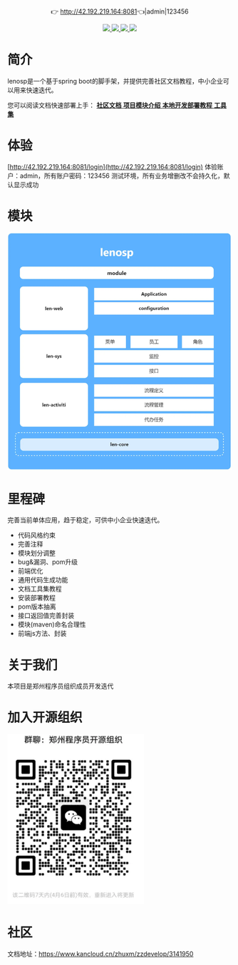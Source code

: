 <p align="center">
	👉 <a target="_blank" href="http://42.192.219.164:8081">http://42.192.219.164:8081</a>👈|admin|123456
</p>
<p align="center">
	<a target="_blank" href="https://gitee.com/zzdevelop/lenosp/stargazers">
		<img src="https://gitee.com/zzdevelop/lenosp/badge/star.svg?theme=gvp" />
	</a>
        <a target="_blank" href="https://www.apache.org/licenses/LICENSE-2.0">
		<img src="https://img.shields.io/:license-apache2-read.svg" />
	</a>
        <a target="_blank" href="https://gitee.com/zzdevelop/lenosp">
		<img src="https://img.shields.io/badge/-Spring%20boot-green" />
	</a>
        <a target="_blank" href="https://gitee.com/zzdevelop">
		<img src="https://img.shields.io/badge/%E7%BB%84%E7%BB%87-%E9%83%91%E5%B7%9E%E7%A8%8B%E5%BA%8F%E5%91%98-green" />
	</a>

</p>

# 简介

lenosp是一个基于spring boot的脚手架，并提供完善社区文档教程，中小企业可以用来快速迭代。

您可以阅读文档快速部署上手：
 <a target="_blank" href="https://www.kancloud.cn/zhuxm/zzdevelop/content">
     **社区文档** 
</a>
 <a target="_blank" href="https://www.kancloud.cn/zhuxm/zzdevelop/3142792">
    **项目模块介绍** 
</a>
 <a target="_blank" href="https://www.kancloud.cn/zhuxm/zzdevelop/3142806">
     **本地开发部署教程** 
</a>
 <a target="_blank" href="https://www.kancloud.cn/zhuxm/zzdevelop/3143263">
     **工具集** 
</a>

# 体验

[http://42.192.219.164:8081/login](http://42.192.219.164:8081/login)
体验账户：admin，所有账户密码：123456
测试环境，所有业务增删改不会持久化，默认显示成功


# 模块

![输入图片说明](image/moduleimage.png)

# 里程碑

完善当前单体应用，趋于稳定，可供中小企业快速迭代。
- 代码风格约束
- 完善注释
- 模块划分调整
- bug&漏洞、pom升级
- 前端优化
- 通用代码生成功能
- 文档工具集教程
- 安装部署教程
- pom版本抽离
- 接口返回值完善封装
- 模块(maven)命名合理性
- 前端js方法、封装

# 关于我们

本项目是郑州程序员组织成员开发迭代

# 加入开源组织

![输入图片说明](image/image.png)

# 社区

文档地址：https://www.kancloud.cn/zhuxm/zzdevelop/3141950
